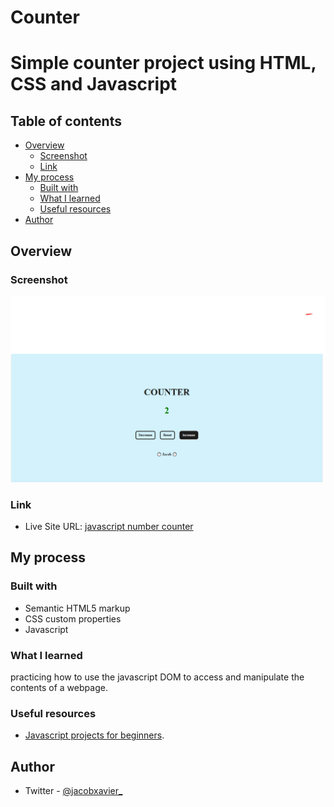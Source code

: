 # Counter

<h1>Simple counter project using HTML, CSS and Javascript</h1>

## Table of contents

- [Overview](#overview)
  - [Screenshot](#screenshot)
  - [Link](#link)
- [My process](#my-process)
  - [Built with](#built-with)
  - [What I learned](#what-i-learned)
  - [Useful resources](#useful-resources)
- [Author](#author)

## Overview

### Screenshot

![](screenshot_1.png)

### Link

- Live Site URL: [javascript number counter](https://javascript-number-counter.netlify.app)


## My process

### Built with

- Semantic HTML5 markup
- CSS custom properties
- Javascript

### What I learned

practicing how to use the javascript DOM to access and manipulate the contents of a webpage.

### Useful resources

- [Javascript projects for beginners](https://www.freecodecamp.org/news/javascript-projects-for-beginners).

## Author

- Twitter - [@jacobxavier\_](https://twitter.com/jacobxavier_)
